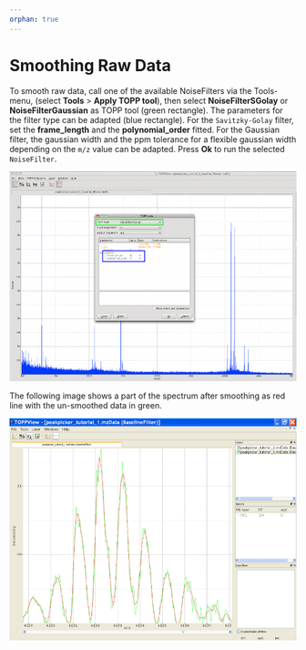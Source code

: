 ```yaml
---
orphan: true
---
```

Smoothing Raw Data
==================

To smooth raw data, call one of the available NoiseFilters via the Tools-menu, (select **Tools** > **Apply TOPP tool**), then select **NoiseFilterSGolay** or **NoiseFilterGaussian** as TOPP tool (green rectangle). The parameters for the filter type can be adapted (blue rectangle). For the `Savitzky-Golay` filter, set the **frame_length** and the **polynomial_order** fitted.
For the Gaussian filter, the gaussian width and the ppm tolerance for a flexible gaussian width depending on the `m/z`
value can be adapted. Press **Ok** to run the selected `NoiseFilter`.

![](../images/tutorials/topp/TOPPView_tools_noisefilter.png)

The following image shows a part of the spectrum after smoothing as red line with the un-smoothed data in green.

![](../images/tutorials/topp/TOPPView_tools_noisefilter_filtered.png)
